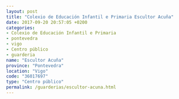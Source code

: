 ```yaml
---
layout: post
title: "Colexio de Educación Infantil e Primaria Escultor Acuña"
date: 2017-09-20 20:57:05 +0200
categories:
- Colexio de Educación Infantil e Primaria
- pontevedra
- vigo
- Centro público
- guarderia
name: "Escultor Acuña"
province: "Pontevedra"
location: "Vigo"
code: "36017697"
type: "Centro público"
permalink: /guarderias/escultor-acuna.html
---
```

